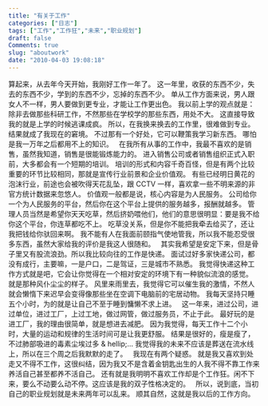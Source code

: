 ```yaml
---
title: "有关于工作"
categories: ["日志"]
tags: ["工作","工作狂","未来","职业规划"]
draft: false
Comments: true
slug: "aboutwork"
date: "2010-04-03 19:08:18"
---
```


算起来，从去年今天开始，我刚好工作一年了。
这一年里，收获的东西不少，失去的东西不少，学到的东西不少，忘掉的东西不少。
单从工作方面来说，男人跟女人不一样，男人要做到更专业，才能让工作更出色。
我以前上学的观点就是：除非去做那些科研工作，不然那些在学校学的那些东西，用处不大。
这直接导致我的就是上学的时候逃课成疯。
所以，在我换来换去的工作里，很难做到专业。
结果就成了我现在的窘境。
不过那有一个好处，它可以鞭策我学习新东西。
哪怕是我一万年之后都用不上的知识。
&nbsp;
在我所有从事的工作中，我最不喜欢的是销售，虽然我知道，销售是很能锻炼能力的。
进入销售公司或者销售组织正式入职前，大多都会有一个短期的培训。
培训的形式和内容千奇百怪，但是有两个比较重要的环节比较相同，那就是宣传行业前景和企业价值观。
有些已经明日黄花的泡沫行业，前途也会被吹得天花乱坠，跟 CCTV 一样，喜欢拿一些不明来源的非官方统计数据来忽悠人。
价值观一般都是说，核心内容是为人民服务。
公司给你一个为人民服务的平台，然后你在这个平台上提供的服务越多，报酬就越多。
管理人员当然是希望你天天吃草，然后挤奶喂他们，他们的意思很明显：要是我不给你这个平台，你连草都吃不上。
吃草没关系，但是你不能把我牵去给买了，还让我把钱给你驮回来啊。
我不能有人在我面前颐指气使地管我，所以我不能忍受很多东西，虽然大家给我的评价是我这人很随和。
&nbsp;
其实我希望是安定下来，但是骨子里又有股流浪劲。所以我比较向往的工作是快递。
面试过好多家快递公司，都没有成行，主要嘛，一是户口，二是驾证，三是城市不熟悉。
我觉得快递这种工作方式就是吧，它会让你觉得在一个相对安定的环境下有一种貌似流浪的感觉。
就是那种风仆尘尘的样子。
风里来雨里去，我觉得它可以催生我的激情，不然人就会懒惰下来迟早会变得像那些坐在空调下电脑前的宅居动物。
我每天坚持只睡五个小时，为的就是让自己不至于睡到慵懒不求上进。
&nbsp;
这一年来，进过公司，进过单位，进过工厂，上过工地，做过网管，做过服务员，不止于此。
最好玩的是进工厂，我的理由很简单，就是想进去减肥。
因为我觉得，每天工作十二个小时，大量的运动和规律的生活时间可是让我更舒服。
结果是很好的，瘦是瘦了，不过肺部吸进的毒素尘埃过多 & hellip;&hellip;
我觉得我的未来不应该是葬送在流水线上，所以在三个周之后我默默的走了。
&nbsp;
我现在有两个疑惑。
就是我又喜欢到处走又不得不工作，这很纠结，因为我又不是含着金钥匙出生的人我不得不靠工作来养活自己甚至都养不活自己。
还有就是我明明不喜欢工作却是个工作狂。闲不下来，要么不动要么动不停。这应该是我的双子性格决定的。
&nbsp;
所以，说到底，当初自己的职业规划就是未来两年可以乱来。
顺其自然，这就是我以后的工作方向。

